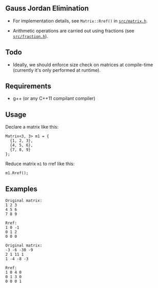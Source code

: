 ## Gauss Jordan Elimination
* For implementation details, see `Matrix::Rref()` in [`src/matrix.h`](https://github.com/aesophor/matricks/blob/master/src/matrix.h).

* Arithmetic operations are carried out using fractions (see [`src/fraction.h`](https://github.com/aesophor/matricks/blob/master/src/fraction.h)).

## Todo
* Ideally, we should enforce size check on matrices at compile-time (currently it's only performed at runtime).

## Requirements
* g++ (or any C++11 compilant compiler)

## Usage
Declare a matrix like this:
```
Matrix<3, 3> m1 = {
  {1, 2, 3},
  {4, 5, 6},
  {7, 8, 9}
};
```

Reduce matrix `m1` to rref like this:
```
m1.Rref();
```

## Examples
```
Original matrix:
1 2 3
4 5 6
7 8 9

Rref:
1 0 -1
0 1 2
0 0 0
```

```
Original matrix:
-3 -6 -30 -9
2 1 11 1
1 -4 -8 -3

Rref:
1 0 4 0
0 1 3 0
0 0 0 1
```
